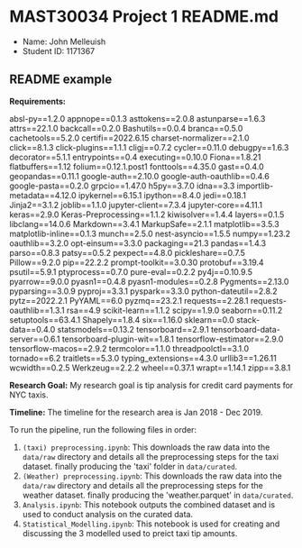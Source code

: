# MAST30034 Project 1 README.md
- Name: John Melleuish
- Student ID: 1171367

## README example
**Requirements:**

absl-py==1.2.0
appnope==0.1.3
asttokens==2.0.8
astunparse==1.6.3
attrs==22.1.0
backcall==0.2.0
Bashutils==0.0.4
branca==0.5.0
cachetools==5.2.0
certifi==2022.6.15
charset-normalizer==2.1.0
click==8.1.3
click-plugins==1.1.1
cligj==0.7.2
cycler==0.11.0
debugpy==1.6.3
decorator==5.1.1
entrypoints==0.4
executing==0.10.0
Fiona==1.8.21
flatbuffers==1.12
folium==0.12.1.post1
fonttools==4.35.0
gast==0.4.0
geopandas==0.11.1
google-auth==2.10.0
google-auth-oauthlib==0.4.6
google-pasta==0.2.0
grpcio==1.47.0
h5py==3.7.0
idna==3.3
importlib-metadata==4.12.0
ipykernel==6.15.1
ipython==8.4.0
jedi==0.18.1
Jinja2==3.1.2
joblib==1.1.0
jupyter-client==7.3.4
jupyter-core==4.11.1
keras==2.9.0
Keras-Preprocessing==1.1.2
kiwisolver==1.4.4
layers==0.1.5
libclang==14.0.6
Markdown==3.4.1
MarkupSafe==2.1.1
matplotlib==3.5.3
matplotlib-inline==0.1.3
munch==2.5.0
nest-asyncio==1.5.5
numpy==1.23.2
oauthlib==3.2.0
opt-einsum==3.3.0
packaging==21.3
pandas==1.4.3
parso==0.8.3
patsy==0.5.2
pexpect==4.8.0
pickleshare==0.7.5
Pillow==9.2.0
pip==22.2.2
prompt-toolkit==3.0.30
protobuf==3.19.4
psutil==5.9.1
ptyprocess==0.7.0
pure-eval==0.2.2
py4j==0.10.9.5
pyarrow==9.0.0
pyasn1==0.4.8
pyasn1-modules==0.2.8
Pygments==2.13.0
pyparsing==3.0.9
pyproj==3.3.1
pyspark==3.3.0
python-dateutil==2.8.2
pytz==2022.2.1
PyYAML==6.0
pyzmq==23.2.1
requests==2.28.1
requests-oauthlib==1.3.1
rsa==4.9
scikit-learn==1.1.2
scipy==1.9.0
seaborn==0.11.2
setuptools==63.4.1
Shapely==1.8.4
six==1.16.0
sklearn==0.0
stack-data==0.4.0
statsmodels==0.13.2
tensorboard==2.9.1
tensorboard-data-server==0.6.1
tensorboard-plugin-wit==1.8.1
tensorflow-estimator==2.9.0
tensorflow-macos==2.9.2
termcolor==1.1.0
threadpoolctl==3.1.0
tornado==6.2
traitlets==5.3.0
typing_extensions==4.3.0
urllib3==1.26.11
wcwidth==0.2.5
Werkzeug==2.2.2
wheel==0.37.1
wrapt==1.14.1
zipp==3.8.1

**Research Goal:** My research goal is tip analysis for credit card payments for NYC taxis.

**Timeline:** The timeline for the research area is Jan 2018 - Dec 2019.

To run the pipeline, run the following files in order:
1. `(taxi) preprocessing.ipynb`: This downloads the raw data into the `data/raw` directory and details all the preprocessing steps for the taxi dataset. finally producing the 'taxi' folder in `data/curated`.
2. `(Weather) preprocessing.ipynb`: This downloads the raw data into the `data/raw` directory and details all the preprocessing steps for the weather dataset. finally producing the 'weather.parquet' in `data/curated`.
3. `Analysis.ipynb`: This notebook outputs the combined dataset and is used to conduct analysis on the curated data.
4. `Statistical_Modelling.ipynb`: This notebook is used for creating and discussing the 3 modelled used to preict taxi tip amounts.
